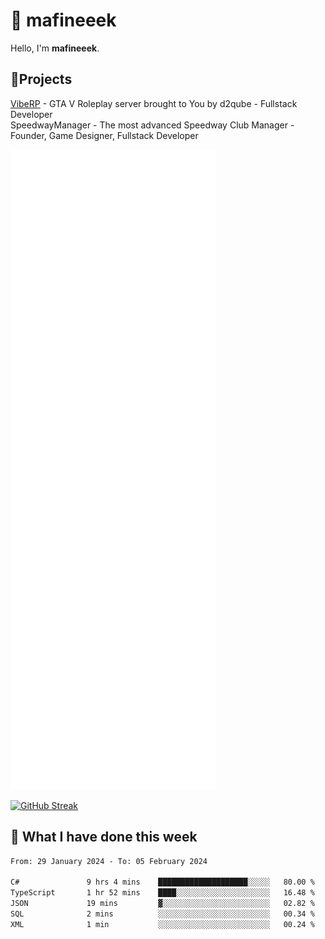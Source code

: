 # 👋 mafineeek
Hello, I'm **mafineeek**.

## 📝Projects

[VibeRP](https://v-rp.pl) - GTA V Roleplay server brought to You by d2qube - Fullstack Developer<br/>
SpeedwayManager - The most advanced Speedway Club Manager - Founder, Game Designer, Fullstack Developer


![](./github-metrics.svg)

[![GitHub Streak](https://streak-stats.demolab.com/?user=mafineeek)](https://git.io/streak-stats)

## 📰 What I have done this week
<!--START_SECTION:waka-->

```txt
From: 29 January 2024 - To: 05 February 2024

C#               9 hrs 4 mins    ████████████████████░░░░░   80.00 %
TypeScript       1 hr 52 mins    ████░░░░░░░░░░░░░░░░░░░░░   16.48 %
JSON             19 mins         ▓░░░░░░░░░░░░░░░░░░░░░░░░   02.82 %
SQL              2 mins          ░░░░░░░░░░░░░░░░░░░░░░░░░   00.34 %
XML              1 min           ░░░░░░░░░░░░░░░░░░░░░░░░░   00.24 %
```

<!--END_SECTION:waka-->
